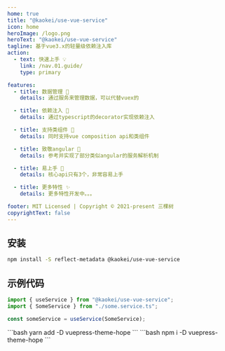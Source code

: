 ```yaml
---
home: true
title: "@kaokei/use-vue-service"
icon: home
heroImage: /logo.png
heroText: "@kaokei/use-vue-service"
tagline: 基于vue3.x的轻量级依赖注入库
action:
  - text: 快速上手 💡
    link: /nav.01.guide/
    type: primary

features:
  - title: 数据管理 🔐
    details: 通过服务来管理数据，可以代替vuex的

  - title: 依赖注入 🎨
    details: 通过typescript的decorator实现依赖注入

  - title: 支持类组件 🔧
    details: 同时支持vue composition api和类组件

  - title: 致敬angular 📡
    details: 参考并实现了部分类似angular的服务解析机制

  - title: 易上手 🌙
    details: 核心api只有3个，非常容易上手

  - title: 更多特性 ✨
    details: 更多特性开发中。。。

footer: MIT Licensed | Copyright © 2021-present 三棵树
copyrightText: false
---
```


## 安装

```sh
npm install -S reflect-metadata @kaokei/use-vue-service
```

## 示例代码

```ts
import { useService } from "@kaokei/use-vue-service";
import { SomeService } from "./some.service.ts";

const someService = useService(SomeService);
```

<CodeGroup>
<CodeGroupItem title="yarn">
```bash
yarn add -D vuepress-theme-hope
```
</CodeGroupItem>

<CodeGroupItem title="npm">
```bash
npm i -D vuepress-theme-hope
```
</CodeGroupItem>
</CodeGroup>

<Vssue title="About use-vue-service library" />
